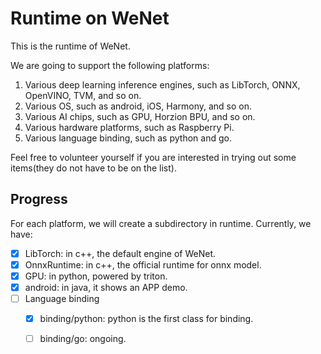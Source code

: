 # Runtime on WeNet

This is the runtime of WeNet.

We are going to support the following platforms:

1. Various deep learning inference engines, such as LibTorch, ONNX, OpenVINO, TVM, and so on.
2. Various OS, such as android, iOS, Harmony, and so on.
3. Various AI chips, such as GPU, Horzion BPU, and so on.
4. Various hardware platforms, such as Raspberry Pi.
5. Various language binding, such as python and go.

Feel free to volunteer yourself if you are interested in trying out some items(they do not have to be on the list).

## Progress

For each platform, we will create a subdirectory in runtime. Currently, we have:

- [x] LibTorch: in c++, the default engine of WeNet.
- [x] OnnxRuntime: in c++, the official runtime for onnx model.
- [x] GPU: in python, powered by triton.
- [x] android: in java, it shows an APP demo.
- [ ] Language binding
  - [x] binding/python: python is the first class for binding.
  - [ ] binding/go: ongoing.


